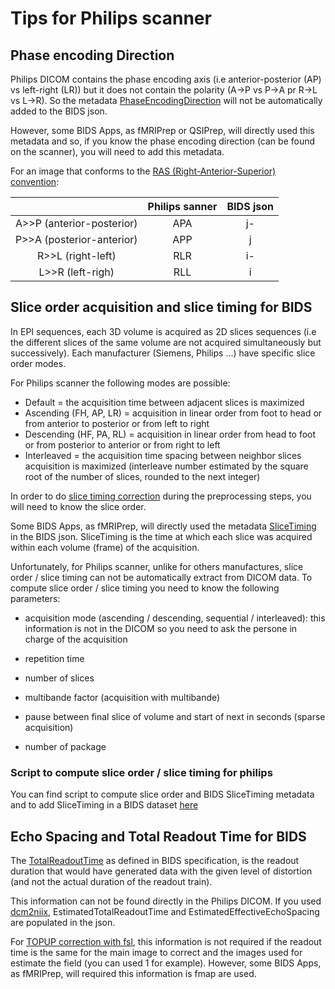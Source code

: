 
# Tips for Philips scanner

## Phase encoding Direction 

Philips DICOM contains the phase encoding axis (i.e anterior-posterior (AP) vs left-right (LR)) but it does not contain the polarity (A->P vs P->A pr R->L vs L->R).
So the metadata [PhaseEncodingDirection](https://bids-specification.readthedocs.io/en/stable/glossary.html#phaseencodingdirection-metadata) will not be automatically added to the BIDS json. 

However, some BIDS Apps, as fMRIPrep or QSIPrep, will directly used this metadata and so, if you know the phase encoding direction (can be found on the scanner), you will need to add this metadata. 

For an image that conforms to the [RAS (Right-Anterior-Superior) convention](https://www.slicer.org/wiki/Coordinate_systems): 

|                           |  Philips sanner  | BIDS json |
|:-------------------------:|:----------------:|:---------:|
|A>>P (anterior-posterior)  | APA              | j-        |
|P>>A (posterior-anterior)  | APP              | j         |
|R>>L (right-left)          | RLR              | i-        |
|L>>R (left-righ)           | RLL              | i         |

## Slice order acquisition and slice timing for BIDS

In EPI sequences, each 3D volume is acquired as 2D slices sequences (i.e the different slices of the same volume are not acquired simultaneously but successively).
Each manufacturer (Siemens, Philips ...) have specific slice order modes. 

For Philips scanner the following modes are possible:

- Default = the acquisition time between adjacent slices is maximized
- Ascending (FH, AP, LR) = acquisition in linear order from foot to head or from anterior to posterior or from left to right
- Descending (HF, PA, RL) = acquisition in linear order from head to foot or from posterior to anterior or from right to left
- Interleaved =  the acquisition time spacing between neighbor slices acquisition is maximized (interleave number estimated by the square root of the number of slices, rounded to the next integer)


In order to do [slice timing correction](https://www.fil.ion.ucl.ac.uk/spm/docs/tutorials/fmri/block/preprocessing/slice_timing/) during the preprocessing steps, you will need to know the slice order. 

Some BIDS Apps, as fMRIPrep, will directly used the metadata [SliceTiming](https://bids-specification.readthedocs.io/en/stable/glossary.html#slicetiming-metadata) in the BIDS json. SliceTiming is the time at which each slice was acquired within each volume (frame) of the acquisition.

Unfortunately, for Philips scanner, unlike for others manufactures, slice order / slice timing can not be automatically extract from DICOM data. To compute slice order / slice timing you need to know the following parameters:

- acquisition mode (ascending / descending, sequential / interleaved): this information is not in the DICOM so you need to ask the persone in charge of the acquisition

- repetition time

- number of slices 

- multibande factor (acquisition with multibande)

- pause between final slice of volume and start of next in seconds (sparse acquisition)

- number of package

### Script to compute slice order / slice timing for philips 

You can find script to compute slice order and BIDS SliceTiming metadata and to add SliceTiming in a BIDS dataset [here](https://github.com/IRMaGe-3T/irmage-tools?tab=readme-ov-file#data_management)


## Echo Spacing and Total Readout Time for BIDS

The [TotalReadoutTime](https://bids-specification.readthedocs.io/en/latest/glossary.html#objects.metadata.TotalReadoutTime) as defined in BIDS specification, is the readout duration that would have generated data with the given level of distortion (and not the actual duration of the readout train). 

This information can not be found directly in the Philips DICOM. 
If you used [dcm2niix](https://github.com/rordenlab/dcm2niix/tree/master/Philips#missing-information), EstimatedTotalReadoutTime and EstimatedEffectiveEchoSpacing are populated in the json.

For [TOPUP correction with fsl](https://fsl.fmrib.ox.ac.uk/fsl/fslwiki/topup/TopupUsersGuide), this information is not required if the readout time is the same for the main image to correct and the images used for estimate the field (you can used 1 for example). However, some BIDS Apps, as fMRIPrep, will required this information is fmap are used. 

